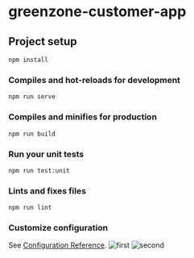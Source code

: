 # greenzone-customer-app

## Project setup
```
npm install
```

### Compiles and hot-reloads for development
```
npm run serve
```

### Compiles and minifies for production
```
npm run build
```

### Run your unit tests
```
npm run test:unit
```

### Lints and fixes files
```
npm run lint
```

### Customize configuration
See [Configuration Reference](https://cli.vuejs.org/config/).
![first](https://user-images.githubusercontent.com/43261439/87232204-5f1a0f00-c3bd-11ea-851d-7ce71b364677.jpg)
![second](https://user-images.githubusercontent.com/43261439/87232205-5fb2a580-c3bd-11ea-8e98-0d503d875b8a.jpg)

